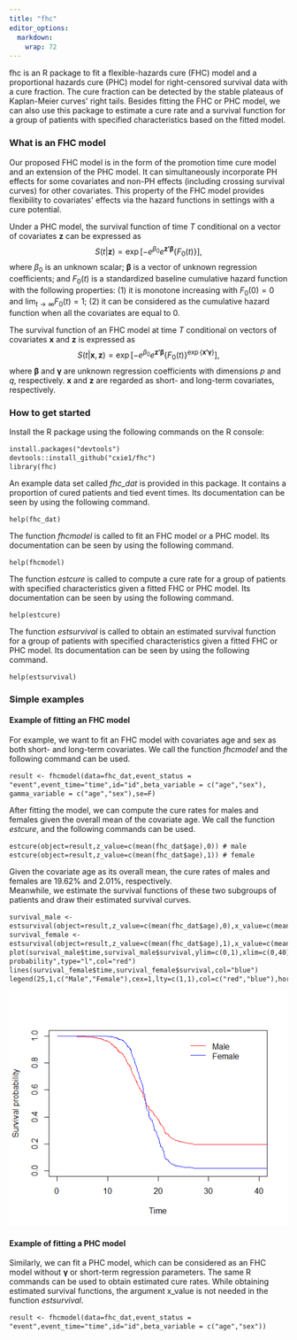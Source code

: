 ```yaml
---
title: "fhc"
editor_options: 
  markdown: 
    wrap: 72
---
```


fhc is an R package to fit a flexible-hazards cure (FHC) model and a
proportional hazards cure (PHC) model for right-censored survival data
with a cure fraction. The cure fraction can be detected by the stable
plateaus of Kaplan-Meier curves' right tails. Besides fitting the FHC or
PHC model, we can also use this package to estimate a cure rate and a
survival function for a group of patients with specified characteristics
based on the fitted model. <br />

### What is an FHC model

Our proposed FHC model is in the form of the promotion time cure model
and an extension of the PHC model. It can simultaneously incorporate PH
effects for some covariates and non-PH effects (including crossing
survival curves) for other covariates. This property of the FHC model
provides flexibility to covariates' effects via the hazard functions in
settings with a cure potential. <br />

Under a PHC model, the survival function of time $T$ conditional on a
vector of covariates $\boldsymbol{z}$ can be expressed as $$
 S(t|\boldsymbol{z})=\exp\left[-e^{\beta_0}e^{\boldsymbol{z'\beta}}\{F_0(t)\}\right],
$$ where $\beta_0$ is an unknown scalar; $\boldsymbol{\beta}$ is a
vector of unknown regression coefficients; and $F_0(t)$ is a
standardized baseline cumulative hazard function with the following
properties: (1) it is monotone increasing with $F_0(0)=0$ and
$\lim_{t \to \infty}F_0(t)=1$; (2) it can be considered as the
cumulative hazard function when all the covariates are equal to 0.<br />

The survival function of an FHC model at time $T$ conditional on vectors
of covariates $\boldsymbol{x}$ and $\boldsymbol{z}$ is expressed as $$
S(t|\boldsymbol{x},\boldsymbol{z})=\exp\left[-e^{\beta_0}e^{\boldsymbol{z'\beta}}\{F_0(t)\}^{\exp\{\boldsymbol{x'\gamma}\}}\right],
$$ where $\boldsymbol{\beta}$ and $\boldsymbol{\gamma}$ are unknown
regression coefficients with dimensions $p$ and $q$, respectively.
$\boldsymbol{x}$ and $\boldsymbol{z}$ are regarded as short- and
long-term covariates, respectively.

### How to get started

Install the R package using the following commands on the R console:

```{r}
install.packages("devtools")
devtools::install_github("cxie1/fhc")
library(fhc)
```

An example data set called *fhc_dat* is provided in this package. It
contains a proportion of cured patients and tied event times. Its
documentation can be seen by using the following command.

```{r}
help(fhc_dat)
```

The function *fhcmodel* is called to fit an FHC model or a PHC model. Its
documentation can be seen by using the following command.

```{r}
help(fhcmodel)
```

The function *estcure* is called to compute a cure rate for a group of
patients with specified characteristics given a fitted FHC or PHC model.
Its documentation can be seen by using the following command.

```{r}
help(estcure)
```

The function *estsurvival* is called to obtain an estimated survival
function for a group of patients with specified characteristics given a
fitted FHC or PHC model. Its documentation can be seen by using the
following command.

```{r}
help(estsurvival)
```

### Simple examples

#### Example of fitting an FHC model

For example, we want to fit an FHC model with covariates age and sex as
both short- and long-term covariates. We call the function *fhcmodel*
and the following command can be used.

```{r}
result <- fhcmodel(data=fhc_dat,event_status = "event",event_time="time",id="id",beta_variable = c("age","sex"), gamma_variable = c("age","sex"),se=F)
```

After fitting the model, we can compute the cure rates for males and
females given the overall mean of the covariate age. We call the function
*estcure*, and the following commands can be used.

```{r}
estcure(object=result,z_value=c(mean(fhc_dat$age),0)) # male
estcure(object=result,z_value=c(mean(fhc_dat$age),1)) # female
```

Given the covariate age as its overall mean, the cure rates of males and
females are 19.62% and 2.01%, respectively.<br /> Meanwhile, we estimate
the survival functions of these two subgroups of patients and draw their
estimated survival curves.

```{r}
survival_male <- estsurvival(object=result,z_value=c(mean(fhc_dat$age),0),x_value=c(mean(fhc_dat$age),0),event_time="time")
survival_female <- estsurvival(object=result,z_value=c(mean(fhc_dat$age),1),x_value=c(mean(fhc_dat$age),1),event_time="time")
plot(survival_male$time,survival_male$survival,ylim=c(0,1),xlim=c(0,40),xlab="Time",ylab="Survival probability",type="l",col="red")
lines(survival_female$time,survival_female$survival,col="blue")
legend(25,1,c("Male","Female"),cex=1,lty=c(1,1),col=c("red","blue"),horiz=F,bty="n")
```

![](example_plot.png)

#### Example of fitting a PHC model

Similarly, we can fit a PHC model, which can be considered as an FHC
model without $\boldsymbol{\gamma}$ or short-term regression parameters.
The same R commands can be used to obtain estimated cure rates. While
obtaining estimated survival functions, the argument x_value is not
needed in the function *estsurvival*.

```{r}
result <- fhcmodel(data=fhc_dat,event_status = "event",event_time="time",id="id",beta_variable = c("age","sex"))
```
